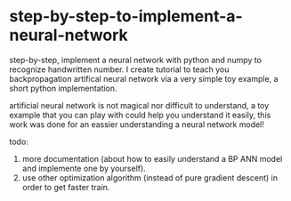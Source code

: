 # step-by-step-to-implement-a-neural-network
step-by-step, implement a neural network with python and numpy to recognize handwritten number. I create tutorial to teach you backpropagation artifical neural network via a very simple toy example, a short python implementation.

artificial neural network is not magical nor difficult to understand, a toy example that you can play with could help you understand it easily, this work was done for an eassier understanding a neural network model!

todo:
1. more documentation (about how to easily understand a BP ANN model and implemente one by yourself).
2. use other optimization algorithm (instead of pure gradient descent) in order to get faster train.

